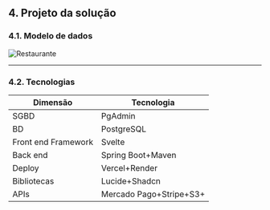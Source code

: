 ## 4. Projeto da solução

### 4.1. Modelo de dados

![Restaurante](https://github.com/ICEI-PUC-Minas-PPLES-TI/plf-es-2024-1-ti2-1372100-grupo-4-restaurante/assets/103607467/1c807643-3e27-4b0e-b75d-614bd4b5bf23)

---

### 4.2. Tecnologias

| **Dimensão**   | **Tecnologia**  |
| ---            | ---             |
| SGBD           | PgAdmin           |
| BD           | PostgreSQL           |
|Front end Framework | Svelte |
| Back end       | Spring Boot+Maven |
| Deploy         | Vercel+Render    |
|Bibliotecas|Lucide+Shadcn|
|APIs|Mercado Pago+Stripe+S3+|

